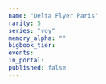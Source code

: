 ```yaml
---
name: "Delta Flyer Paris"
rarity: 5
series: "voy"
memory_alpha: ""
bigbook_tier:
events:
in_portal:
published: false
---
```

